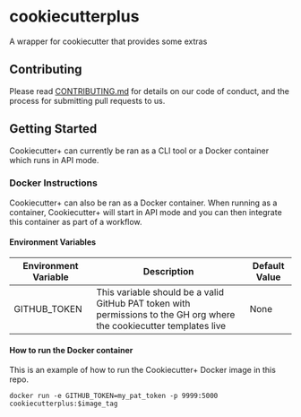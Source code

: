 # cookiecutterplus
A wrapper for cookiecutter that provides some extras

## Contributing
Please read [CONTRIBUTING.md](CONTRIBUTING.md) for details on our code of conduct, and the process for submitting pull requests to us.

## Getting Started
Cookiecutter+ can currently be ran as a CLI tool or a Docker container which runs in API mode.


### Docker Instructions
Cookiecutter+ can also be ran as a Docker container.  When running as a container, Cookiecutter+ will start in API mode and you can then integrate this container as part of a workflow.

#### Environment Variables
| Environment Variable      | Description                                                                                                           | Default Value |
|---------------------------|-----------------------------------------------------------------------------------------------------------------------|---------------|
| GITHUB_TOKEN              | This variable should be a valid GitHub PAT token with permissions to the GH org where the cookiecutter templates live |          None |

#### How to run the Docker container
This is an example of how to run the Cookiecutter+ Docker image in this repo.

`docker run -e GITHUB_TOKEN=my_pat_token -p 9999:5000 cookiecutterplus:$image_tag`
